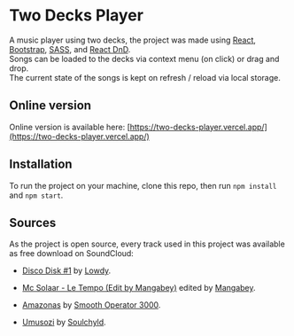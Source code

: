 # Two Decks Player

A music player using two decks, the project was made using [React](https://reactjs.org/ "React"), [Bootstrap](https://getbootstrap.com/ "Bootstrap"), [SASS](https://sass-lang.com/ "SASS"), and [React DnD](https://react-dnd.github.io/react-dnd/about "React DnD").  
Songs can be loaded to the decks via context menu (on click) or drag and drop.  
The current state of the songs is kept on refresh / reload via local storage.

## Online version

Online version is available here: [https://two-decks-player.vercel.app/](https://two-decks-player.vercel.app/)

## Installation

To run the project on your machine, clone this repo, then run `npm install` and `npm start`.


## Sources

As the project is open source, every track used in this project was available as free download on SoundCloud:

- [Disco Disk #1](https://soundcloud.com/twofivesixrecords/discodisk1 "Disco Disk #1") by [Lowdy](https://soundcloud.com/lowdymusic "Lowdy").

- [Mc Solaar - Le Tempo (Edit by Mangabey)](https://soundcloud.com/mangabey-1/solaar-le-vent-le-tempo-mangabey-club-mix "Mc Solaar - Le Tempo (Edit by Mangabey)") edited by [Mangabey](https://soundcloud.com/mangabey-1 "Mangabey").

- [Amazonas](https://soundcloud.com/thesmoothoperator3000/amazonas "Amazonas") by [Smooth Operator 3000](https://soundcloud.com/thesmoothoperator3000 "Smooth Operator 3000").

- [Umusozi](https://soundcloud.com/la-soulchyld/umusozi "Umusozi") by [Soulchyld](https://soundcloud.com/la-soulchyld "Soulchyld").
